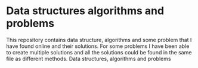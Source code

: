 # Data structures algorithms and problems
This repository contains data structure, algorithms and some problem that I have found online and their solutions. For some problems I have been able to create multiple solutions and all the solutions could be found in the same file as different methods. 
Data structures, algorithms and problems
